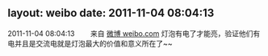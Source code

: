 layout: weibo
date: 2011-11-04 08:04:13
---
2011-11-04 08:04:13  &nbsp;&nbsp;&nbsp;&nbsp;&nbsp;&nbsp; 来自 <a href="http://weibo.com/" rel="nofollow">微博 weibo.com</a>
灯泡有电了才能亮，验证他们有电并且是交流电就是灯泡最大的价值和意义所在了~~ ​​​
